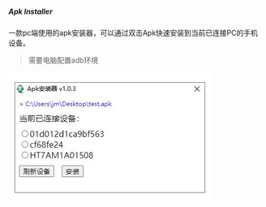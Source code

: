 ##### Apk Installer

一款pc端使用的apk安装器，可以通过双击Apk快速安装到当前已连接PC的手机设备。

> 需要电脑配置adb环境

![效果图](./resource/page.jpg)
